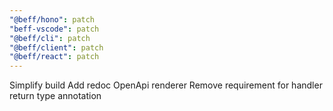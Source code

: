 ```yaml
---
"@beff/hono": patch
"beff-vscode": patch
"@beff/cli": patch
"@beff/client": patch
"@beff/react": patch
---
```


Simplify build
Add redoc OpenApi renderer
Remove requirement for handler return type annotation
